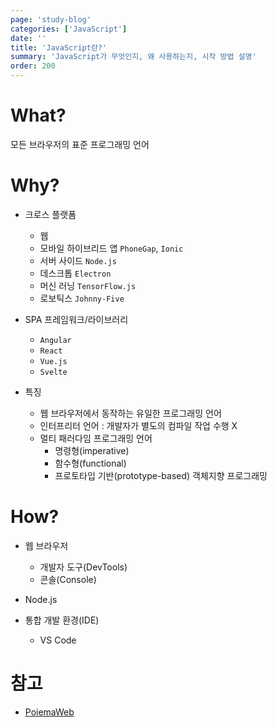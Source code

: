 ```yaml
---
page: 'study-blog'
categories: ['JavaScript']
date: ''
title: 'JavaScript란?'
summary: 'JavaScript가 무엇인지, 왜 사용하는지, 시작 방법 설명'
order: 200
---
```


# What?

모든 브라우저의 표준 프로그래밍 언어

# Why?

- 크로스 플랫폼
  - 웹
  - 모바일 하이브리드 앱 `PhoneGap`, `Ionic`
  - 서버 사이드 `Node.js`
  - 데스크톱 `Electron`
  - 머신 러닝 `TensorFlow.js`
  - 로보틱스 `Johnny-Five`

- SPA 프레임워크/라이브러리
  - `Angular`
  - `React`
  - `Vue.js`
  - `Svelte`

- 특징
  - 웹 브라우저에서 동작하는 유일한 프로그래밍 언어
  - 인터프리터 언어 : 개발자가 별도의 컴파일 작업 수행 X
  - 멀티 패러다임 프로그래밍 언어
    - 명령형(imperative)
    - 함수형(functional)
    - 프로토타입 기반(prototype-based) 객체지향 프로그래밍


# How?

- 웹 브라우저

  - 개발자 도구(DevTools)
  - 콘솔(Console)

- Node.js
- 통합 개발 환경(IDE)
  - VS Code


# 참고

- [PoiemaWeb](https://poiemaweb.com/js-introduction)
